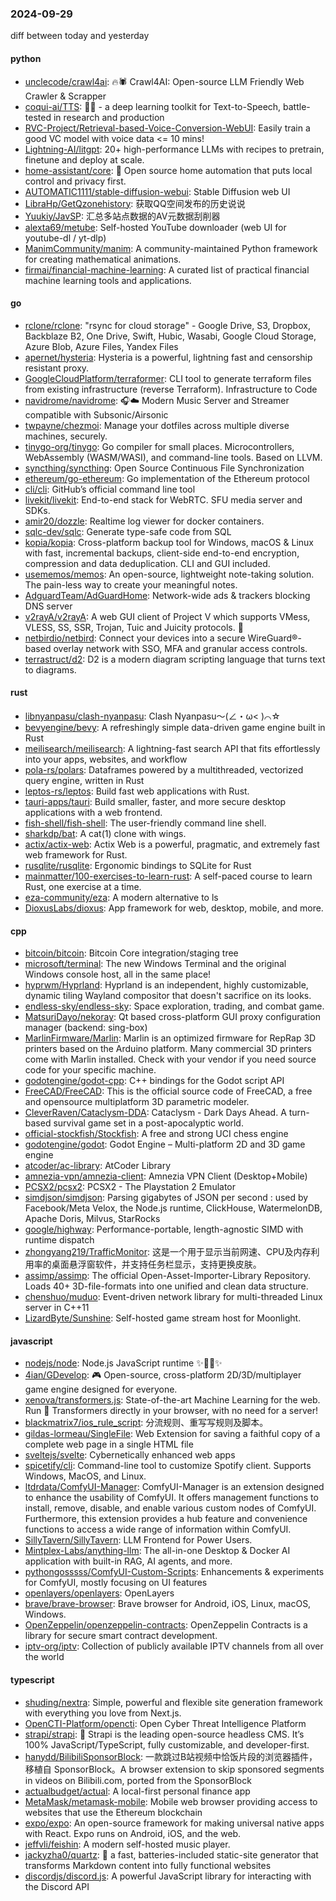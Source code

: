 ### 2024-09-29
diff between today and yesterday

#### python
* [unclecode/crawl4ai](https://github.com/unclecode/crawl4ai): 🔥🕷️ Crawl4AI: Open-source LLM Friendly Web Crawler & Scrapper
* [coqui-ai/TTS](https://github.com/coqui-ai/TTS): 🐸💬 - a deep learning toolkit for Text-to-Speech, battle-tested in research and production
* [RVC-Project/Retrieval-based-Voice-Conversion-WebUI](https://github.com/RVC-Project/Retrieval-based-Voice-Conversion-WebUI): Easily train a good VC model with voice data <= 10 mins!
* [Lightning-AI/litgpt](https://github.com/Lightning-AI/litgpt): 20+ high-performance LLMs with recipes to pretrain, finetune and deploy at scale.
* [home-assistant/core](https://github.com/home-assistant/core): 🏡 Open source home automation that puts local control and privacy first.
* [AUTOMATIC1111/stable-diffusion-webui](https://github.com/AUTOMATIC1111/stable-diffusion-webui): Stable Diffusion web UI
* [LibraHp/GetQzonehistory](https://github.com/LibraHp/GetQzonehistory): 获取QQ空间发布的历史说说
* [Yuukiy/JavSP](https://github.com/Yuukiy/JavSP): 汇总多站点数据的AV元数据刮削器
* [alexta69/metube](https://github.com/alexta69/metube): Self-hosted YouTube downloader (web UI for youtube-dl / yt-dlp)
* [ManimCommunity/manim](https://github.com/ManimCommunity/manim): A community-maintained Python framework for creating mathematical animations.
* [firmai/financial-machine-learning](https://github.com/firmai/financial-machine-learning): A curated list of practical financial machine learning tools and applications.

#### go
* [rclone/rclone](https://github.com/rclone/rclone): "rsync for cloud storage" - Google Drive, S3, Dropbox, Backblaze B2, One Drive, Swift, Hubic, Wasabi, Google Cloud Storage, Azure Blob, Azure Files, Yandex Files
* [apernet/hysteria](https://github.com/apernet/hysteria): Hysteria is a powerful, lightning fast and censorship resistant proxy.
* [GoogleCloudPlatform/terraformer](https://github.com/GoogleCloudPlatform/terraformer): CLI tool to generate terraform files from existing infrastructure (reverse Terraform). Infrastructure to Code
* [navidrome/navidrome](https://github.com/navidrome/navidrome): 🎧☁️ Modern Music Server and Streamer compatible with Subsonic/Airsonic
* [twpayne/chezmoi](https://github.com/twpayne/chezmoi): Manage your dotfiles across multiple diverse machines, securely.
* [tinygo-org/tinygo](https://github.com/tinygo-org/tinygo): Go compiler for small places. Microcontrollers, WebAssembly (WASM/WASI), and command-line tools. Based on LLVM.
* [syncthing/syncthing](https://github.com/syncthing/syncthing): Open Source Continuous File Synchronization
* [ethereum/go-ethereum](https://github.com/ethereum/go-ethereum): Go implementation of the Ethereum protocol
* [cli/cli](https://github.com/cli/cli): GitHub’s official command line tool
* [livekit/livekit](https://github.com/livekit/livekit): End-to-end stack for WebRTC. SFU media server and SDKs.
* [amir20/dozzle](https://github.com/amir20/dozzle): Realtime log viewer for docker containers.
* [sqlc-dev/sqlc](https://github.com/sqlc-dev/sqlc): Generate type-safe code from SQL
* [kopia/kopia](https://github.com/kopia/kopia): Cross-platform backup tool for Windows, macOS & Linux with fast, incremental backups, client-side end-to-end encryption, compression and data deduplication. CLI and GUI included.
* [usememos/memos](https://github.com/usememos/memos): An open-source, lightweight note-taking solution. The pain-less way to create your meaningful notes.
* [AdguardTeam/AdGuardHome](https://github.com/AdguardTeam/AdGuardHome): Network-wide ads & trackers blocking DNS server
* [v2rayA/v2rayA](https://github.com/v2rayA/v2rayA): A web GUI client of Project V which supports VMess, VLESS, SS, SSR, Trojan, Tuic and Juicity protocols. 🚀
* [netbirdio/netbird](https://github.com/netbirdio/netbird): Connect your devices into a secure WireGuard®-based overlay network with SSO, MFA and granular access controls.
* [terrastruct/d2](https://github.com/terrastruct/d2): D2 is a modern diagram scripting language that turns text to diagrams.

#### rust
* [libnyanpasu/clash-nyanpasu](https://github.com/libnyanpasu/clash-nyanpasu): Clash Nyanpasu～(∠・ω< )⌒☆​
* [bevyengine/bevy](https://github.com/bevyengine/bevy): A refreshingly simple data-driven game engine built in Rust
* [meilisearch/meilisearch](https://github.com/meilisearch/meilisearch): A lightning-fast search API that fits effortlessly into your apps, websites, and workflow
* [pola-rs/polars](https://github.com/pola-rs/polars): Dataframes powered by a multithreaded, vectorized query engine, written in Rust
* [leptos-rs/leptos](https://github.com/leptos-rs/leptos): Build fast web applications with Rust.
* [tauri-apps/tauri](https://github.com/tauri-apps/tauri): Build smaller, faster, and more secure desktop applications with a web frontend.
* [fish-shell/fish-shell](https://github.com/fish-shell/fish-shell): The user-friendly command line shell.
* [sharkdp/bat](https://github.com/sharkdp/bat): A cat(1) clone with wings.
* [actix/actix-web](https://github.com/actix/actix-web): Actix Web is a powerful, pragmatic, and extremely fast web framework for Rust.
* [rusqlite/rusqlite](https://github.com/rusqlite/rusqlite): Ergonomic bindings to SQLite for Rust
* [mainmatter/100-exercises-to-learn-rust](https://github.com/mainmatter/100-exercises-to-learn-rust): A self-paced course to learn Rust, one exercise at a time.
* [eza-community/eza](https://github.com/eza-community/eza): A modern alternative to ls
* [DioxusLabs/dioxus](https://github.com/DioxusLabs/dioxus): App framework for web, desktop, mobile, and more.

#### cpp
* [bitcoin/bitcoin](https://github.com/bitcoin/bitcoin): Bitcoin Core integration/staging tree
* [microsoft/terminal](https://github.com/microsoft/terminal): The new Windows Terminal and the original Windows console host, all in the same place!
* [hyprwm/Hyprland](https://github.com/hyprwm/Hyprland): Hyprland is an independent, highly customizable, dynamic tiling Wayland compositor that doesn't sacrifice on its looks.
* [endless-sky/endless-sky](https://github.com/endless-sky/endless-sky): Space exploration, trading, and combat game.
* [MatsuriDayo/nekoray](https://github.com/MatsuriDayo/nekoray): Qt based cross-platform GUI proxy configuration manager (backend: sing-box)
* [MarlinFirmware/Marlin](https://github.com/MarlinFirmware/Marlin): Marlin is an optimized firmware for RepRap 3D printers based on the Arduino platform. Many commercial 3D printers come with Marlin installed. Check with your vendor if you need source code for your specific machine.
* [godotengine/godot-cpp](https://github.com/godotengine/godot-cpp): C++ bindings for the Godot script API
* [FreeCAD/FreeCAD](https://github.com/FreeCAD/FreeCAD): This is the official source code of FreeCAD, a free and opensource multiplatform 3D parametric modeler.
* [CleverRaven/Cataclysm-DDA](https://github.com/CleverRaven/Cataclysm-DDA): Cataclysm - Dark Days Ahead. A turn-based survival game set in a post-apocalyptic world.
* [official-stockfish/Stockfish](https://github.com/official-stockfish/Stockfish): A free and strong UCI chess engine
* [godotengine/godot](https://github.com/godotengine/godot): Godot Engine – Multi-platform 2D and 3D game engine
* [atcoder/ac-library](https://github.com/atcoder/ac-library): AtCoder Library
* [amnezia-vpn/amnezia-client](https://github.com/amnezia-vpn/amnezia-client): Amnezia VPN Client (Desktop+Mobile)
* [PCSX2/pcsx2](https://github.com/PCSX2/pcsx2): PCSX2 - The Playstation 2 Emulator
* [simdjson/simdjson](https://github.com/simdjson/simdjson): Parsing gigabytes of JSON per second : used by Facebook/Meta Velox, the Node.js runtime, ClickHouse, WatermelonDB, Apache Doris, Milvus, StarRocks
* [google/highway](https://github.com/google/highway): Performance-portable, length-agnostic SIMD with runtime dispatch
* [zhongyang219/TrafficMonitor](https://github.com/zhongyang219/TrafficMonitor): 这是一个用于显示当前网速、CPU及内存利用率的桌面悬浮窗软件，并支持任务栏显示，支持更换皮肤。
* [assimp/assimp](https://github.com/assimp/assimp): The official Open-Asset-Importer-Library Repository. Loads 40+ 3D-file-formats into one unified and clean data structure.
* [chenshuo/muduo](https://github.com/chenshuo/muduo): Event-driven network library for multi-threaded Linux server in C++11
* [LizardByte/Sunshine](https://github.com/LizardByte/Sunshine): Self-hosted game stream host for Moonlight.

#### javascript
* [nodejs/node](https://github.com/nodejs/node): Node.js JavaScript runtime ✨🐢🚀✨
* [4ian/GDevelop](https://github.com/4ian/GDevelop): 🎮 Open-source, cross-platform 2D/3D/multiplayer game engine designed for everyone.
* [xenova/transformers.js](https://github.com/xenova/transformers.js): State-of-the-art Machine Learning for the web. Run 🤗 Transformers directly in your browser, with no need for a server!
* [blackmatrix7/ios_rule_script](https://github.com/blackmatrix7/ios_rule_script): 分流规则、重写写规则及脚本。
* [gildas-lormeau/SingleFile](https://github.com/gildas-lormeau/SingleFile): Web Extension for saving a faithful copy of a complete web page in a single HTML file
* [sveltejs/svelte](https://github.com/sveltejs/svelte): Cybernetically enhanced web apps
* [spicetify/cli](https://github.com/spicetify/cli): Command-line tool to customize Spotify client. Supports Windows, MacOS, and Linux.
* [ltdrdata/ComfyUI-Manager](https://github.com/ltdrdata/ComfyUI-Manager): ComfyUI-Manager is an extension designed to enhance the usability of ComfyUI. It offers management functions to install, remove, disable, and enable various custom nodes of ComfyUI. Furthermore, this extension provides a hub feature and convenience functions to access a wide range of information within ComfyUI.
* [SillyTavern/SillyTavern](https://github.com/SillyTavern/SillyTavern): LLM Frontend for Power Users.
* [Mintplex-Labs/anything-llm](https://github.com/Mintplex-Labs/anything-llm): The all-in-one Desktop & Docker AI application with built-in RAG, AI agents, and more.
* [pythongosssss/ComfyUI-Custom-Scripts](https://github.com/pythongosssss/ComfyUI-Custom-Scripts): Enhancements & experiments for ComfyUI, mostly focusing on UI features
* [openlayers/openlayers](https://github.com/openlayers/openlayers): OpenLayers
* [brave/brave-browser](https://github.com/brave/brave-browser): Brave browser for Android, iOS, Linux, macOS, Windows.
* [OpenZeppelin/openzeppelin-contracts](https://github.com/OpenZeppelin/openzeppelin-contracts): OpenZeppelin Contracts is a library for secure smart contract development.
* [iptv-org/iptv](https://github.com/iptv-org/iptv): Collection of publicly available IPTV channels from all over the world

#### typescript
* [shuding/nextra](https://github.com/shuding/nextra): Simple, powerful and flexible site generation framework with everything you love from Next.js.
* [OpenCTI-Platform/opencti](https://github.com/OpenCTI-Platform/opencti): Open Cyber Threat Intelligence Platform
* [strapi/strapi](https://github.com/strapi/strapi): 🚀 Strapi is the leading open-source headless CMS. It’s 100% JavaScript/TypeScript, fully customizable, and developer-first.
* [hanydd/BilibiliSponsorBlock](https://github.com/hanydd/BilibiliSponsorBlock): 一款跳过B站视频中恰饭片段的浏览器插件，移植自 SponsorBlock。A browser extension to skip sponsored segments in videos on Bilibili.com, ported from the SponsorBlock
* [actualbudget/actual](https://github.com/actualbudget/actual): A local-first personal finance app
* [MetaMask/metamask-mobile](https://github.com/MetaMask/metamask-mobile): Mobile web browser providing access to websites that use the Ethereum blockchain
* [expo/expo](https://github.com/expo/expo): An open-source framework for making universal native apps with React. Expo runs on Android, iOS, and the web.
* [jeffvli/feishin](https://github.com/jeffvli/feishin): A modern self-hosted music player.
* [jackyzha0/quartz](https://github.com/jackyzha0/quartz): 🌱 a fast, batteries-included static-site generator that transforms Markdown content into fully functional websites
* [discordjs/discord.js](https://github.com/discordjs/discord.js): A powerful JavaScript library for interacting with the Discord API
